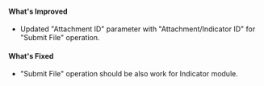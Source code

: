 #### What's Improved

- Updated "Attachment ID" parameter with "Attachment/Indicator ID" for "Submit File" operation.

#### What's Fixed 

- "Submit File" operation should be also work for Indicator module.